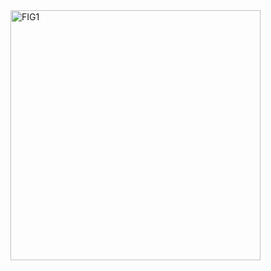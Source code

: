 





<img src="/Laboratorios/Laboratorio 2 - Setup para proyectoss de señales/Imágenes en el Anexo/FIG1.png" alt="FIG1" width="400">
